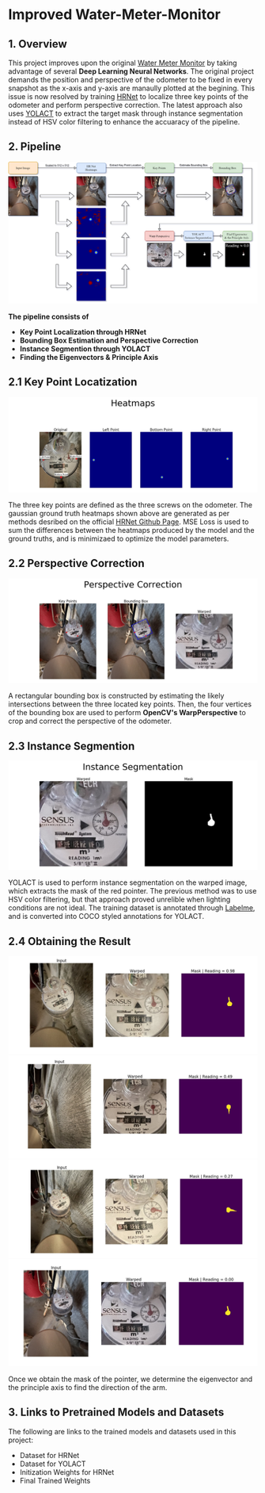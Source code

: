 Improved Water-Meter-Monitor
===================
## 1. Overview
This project improves upon the original [Water Meter Monitor](https://github.com/Tom2096/Water-Meter-Monitor) by taking advantage of several **Deep Learning Neural Networks**. The original project demands the position and perspective of the odometer to be fixed in every snapshot as the x-axis and y-axis are manaully plotted at the begining. This issue is now resolved by training [HRNet](https://github.com/leoxiaobin/deep-high-resolution-net.pytorch) to localize three key points of the odometer and perform perspective correction. The latest approach also uses [YOLACT](https://github.com/dbolya/yolact) to extract the target mask through instance segmentation instead of HSV color filtering to enhance the accuaracy of the pipeline.

## 2. Pipeline

![Pipeline](diagrams/pipeline.png)

**The pipeline consists of**
- **Key Point Localization through HRNet**
- **Bounding Box Estimation and Perspective Correction**
- **Instance Segmention through YOLACT**
- **Finding the Eigenvectors & Principle Axis**

## 2.1 Key Point Locatization ##

![Heatmaps](diagrams/heatmaps.jpg)

The three key points are defined as the three screws on the odometer. The gaussian ground truth heatmaps shown above are generated as per methods desribed on the official [HRNet Github Page](https://github.com/leoxiaobin/deep-high-resolution-net.pytorch). MSE Loss is used to sum the differences between the heatmaps produced by the model and the ground truths, and is minimizaed to optimize the model parameters.   

## 2.2 Perspective Correction ##

![Perspective](diagrams/perspective.jpg)

A rectangular bounding box is constructed by estimating the likely intersections between the three located key points. Then, the four vertices of the bounding box are used to perform **OpenCV's WarpPerspective** to crop and correct the perspective of the odometer. 

## 2.3 Instance Segmention ##

![InsSeg](diagrams/instSeg.jpg)

YOLACT is used to perform instance segmentation on the warped image, which extracts the mask of the red pointer. The previous method was to use HSV color filtering, but that approach proved unrelible when lighting conditions are not ideal. The training dataset is annotated through [Labelme](https://github.com/wkentaro/labelme), and is converted into COCO styled annotations for YOLACT.

## 2.4 Obtaining the Result ##

![InsSeg](diagrams/result_0.jpg)
![InsSeg](diagrams/result_1.jpg)
![InsSeg](diagrams/result_2.jpg)
![InsSeg](diagrams/result_3.jpg)

Once we obtain the mask of the pointer, we determine the eigenvector and the principle axis to find the direction of the arm. 

## 3. Links to Pretrained Models and Datasets ##

The following are links to the trained models and datasets used in this project:
- Dataset for HRNet
- Dataset for YOLACT
- Initization Weights for HRNet
- Final Trained Weights 

